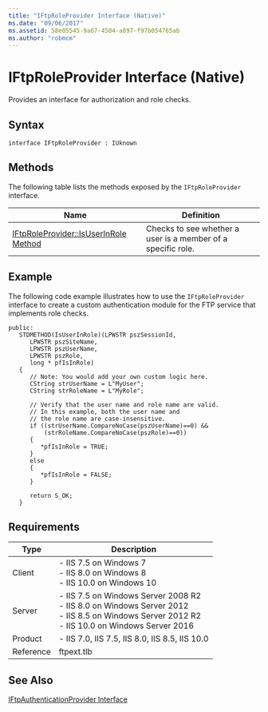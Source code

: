```yaml
---
title: "IFtpRoleProvider Interface (Native)"
ms.date: "09/06/2017"
ms.assetid: 58e05545-9a67-4504-a897-f97b054765ab
ms.author: "robmcm"
---
```

# IFtpRoleProvider Interface (Native)
Provides an interface for authorization and role checks.  
  
## Syntax  
  
```cpp#  
interface IFtpRoleProvider : IUknown  
```  
  
## Methods  
 The following table lists the methods exposed by the `IFtpRoleProvider` interface.  
  
|Name|Definition|
|---|---|
|[IFtpRoleProvider::IsUserInRole Method](../../ftp-extensibility-reference/native-code-api-reference/iftproleprovider-isuserinrole-method.md)|Checks to see whether a user is a member of a specific role.|  
  
## Example  
 The following code example illustrates how to use the `IFtpRoleProvider` interface to create a custom authentication module for the FTP service that implements role checks.  
  
```  
public:  
   STDMETHOD(IsUserInRole)(LPWSTR pszSessionId,  
      LPWSTR pszSiteName,  
      LPWSTR pszUserName,  
      LPWSTR pszRole,  
      long * pfIsInRole)  
   {  
      // Note: You would add your own custom logic here.  
      CString strUserName = L"MyUser";  
      CString strRoleName = L"MyRole";  
  
      // Verify that the user name and role name are valid.  
      // In this example, both the user name and  
      // the role name are case-insensitive.  
      if ((strUserName.CompareNoCase(pszUserName)==0) &&  
          (strRoleName.CompareNoCase(pszRole)==0))  
      {  
         *pfIsInRole = TRUE;  
      }  
      else  
      {  
         *pfIsInRole = FALSE;  
      }  
  
      return S_OK;  
   }  
```  
  
## Requirements  
  
|Type|Description|
|---|---|
|Client|-   IIS 7.5 on                                          Windows 7<br />-   IIS 8.0 on                                          Windows 8<br />-   IIS 10.0 on                                          Windows 10|  
|Server|-   IIS 7.5 on                                          Windows Server 2008 R2<br />-   IIS 8.0 on                                          Windows Server 2012<br />-   IIS 8.5 on                                          Windows Server 2012 R2<br />-   IIS 10.0 on                                          Windows Server 2016|  
|Product|-   IIS 7.0,                                          IIS 7.5,                                          IIS 8.0,                                          IIS 8.5,                                          IIS 10.0|  
|Reference|ftpext.tlb|  
  
## See Also  
 [IFtpAuthenticationProvider Interface](../../ftp-extensibility-reference/native-code-api-reference/iftpauthenticationprovider-interface-native.md)
